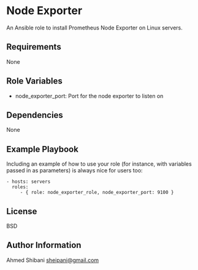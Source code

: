 Node Exporter
=========

An Ansible role to install Prometheus Node Exporter on Linux servers.

Requirements
------------

None

Role Variables
--------------

- node_exporter_port: Port for the node exporter to listen on

Dependencies
------------

None

Example Playbook
----------------

Including an example of how to use your role (for instance, with variables passed in as parameters) is always nice for users too:

    - hosts: servers
      roles:
         - { role: node_exporter_role, node_exporter_port: 9100 }

License
-------

BSD

Author Information
------------------

Ahmed Shibani <sheipani@gmail.com>